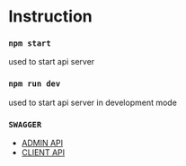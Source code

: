 # Instruction

### `npm start`
used to start api server
### `npm run dev`
used to start api server in development mode

### `SWAGGER`

- [ADMIN API](http://localhost:5000/api/admin)
- [CLIENT API](http://localhost:5000/api/client)
